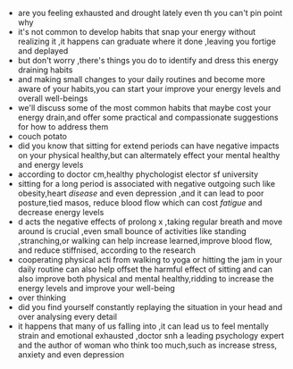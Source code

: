 - are you feeling exhausted and drought lately even th you can't pin point why
- it's not common to develop habits that snap your energy without realizing it ,it happens can graduate where it done
  ,leaving you fortige and deplayed
- but don't worry ,there's things you do to identify and dress this energy draining habits
- and making small changes to your daily routines and become more aware of your habits,you can start your improve your
  energy levels and overall well-beings
- we'll discuss some of the most common habits that maybe cost your energy drain,and offer some practical and
  compassionate suggestions for how to address them
- couch potato
- did you know that sitting for extend periods can have negative impacts on your physical healthy,but can altermately
  effect your mental healthy and energy levels
- according to doctor cm,healthy phychologist elector sf university
- sitting for a long period is associated with negative outgoing such like obesity,heart *disease* and even depression
  ,and it can lead to poor posture,tied masos, reduce blood flow which can cost *fatigue* and decrease energy levels
- d acts the negative effects of prolong x ,taking regular breath and move around is crucial ,even small bounce of
  activities like standing ,stranching,or walking can help increase learned,improve blood flow, and reduce stiffnised,
  according to the research
- cooperating physical acti from walking to yoga or hitting the jam in your daily routine can also help offset the
  harmful effect of sitting and can also improve both physical and mental healthy,ridding to increase the energy levels
  and improve your well-being
- over thinking
- did you find yourself constantly replaying the situation in your head and over analysing every detail
- it happens that many of us falling into ,it can lead us to feel mentally strain and emotional exhausted ,doctor snh a
  leading psychology expert and the author of woman who think too much,such as increase stress, anxiety and even
  depression
